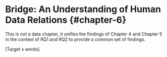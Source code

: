 Bridge: An Understanding of Human Data Relations {#chapter-6}
=======================
This is not a data chapter, it unifies the findings of Chapter 4 and Chapter 5 in the context of RQ1 and RQ2 to provide a common set of findings.

[Target x words]

